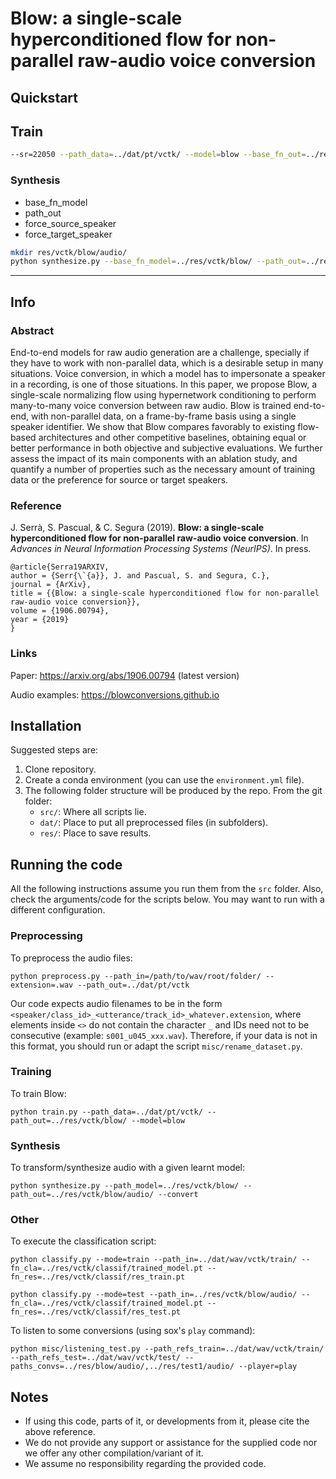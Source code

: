 # Blow: a single-scale hyperconditioned flow for non-parallel raw-audio voice conversion

## Quickstart

## Train
```sh
--sr=22050 --path_data=../dat/pt/vctk/ --model=blow --base_fn_out=../res/vctk/blow/ --sbatch=20
```

### Synthesis
- base_fn_model
- path_out
- force_source_speaker
- force_target_speaker

```sh
mkdir res/vctk/blow/audio/
python synthesize.py --base_fn_model=../res/vctk/blow/ --path_out=../res/vctk/blow/audio/ --convert --force_source_speaker=s001 --force_target_speaker=s002
```

---

## Info

### Abstract

End-to-end models for raw audio generation are a challenge, specially if they have to work with non-parallel data, which is a desirable setup in many situations. Voice conversion, in which a model has to impersonate a speaker in a recording, is one of those situations. In this paper, we propose Blow, a single-scale normalizing flow using hypernetwork conditioning to perform many-to-many voice conversion between raw audio. Blow is trained end-to-end, with non-parallel data, on a frame-by-frame basis using a single speaker identifier. We show that Blow compares favorably to existing flow-based architectures and other competitive baselines, obtaining equal or better performance in both objective and subjective evaluations. We further assess the impact of its main components with an ablation study, and quantify a number of properties such as the necessary amount of training data or the preference for source or target speakers.

### Reference

J. Serrà, S. Pascual, & C. Segura (2019). **Blow: a single-scale hyperconditioned flow for non-parallel raw-audio voice conversion**. In _Advances in Neural Information Processing Systems (NeurIPS)_. In press.

```
@article{Serra19ARXIV,
author = {Serr{\`{a}}, J. and Pascual, S. and Segura, C.},
journal = {ArXiv},
title = {{Blow: a single-scale hyperconditioned flow for non-parallel raw-audio voice conversion}},
volume = {1906.00794},
year = {2019}
}
```

### Links

Paper: https://arxiv.org/abs/1906.00794 (latest version)

Audio examples: https://blowconversions.github.io

## Installation

Suggested steps are:

1. Clone repository.
1. Create a conda environment (you can use the `environment.yml` file).
1. The following folder structure will be produced by the repo. From the git folder:
    - `src/`: Where all scripts lie.
    - `dat/`: Place to put all preprocessed files (in subfolders).
    - `res/`: Place to save results.

## Running the code

All the following instructions assume you run them from the `src` folder. 
Also, check the arguments/code for the scripts below. You may want to run with a different configuration.

### Preprocessing

To preprocess the audio files:
```
python preprocess.py --path_in=/path/to/wav/root/folder/ --extension=.wav --path_out=../dat/pt/vctk
```
Our code expects audio filenames to be in the form `<speaker/class_id>_<utterance/track_id>_whatever.extension`, 
where elements inside `<>` do not contain the character `_` and IDs need not to be consecutive (example: `s001_u045_xxx.wav`). 
Therefore, if your data is not in this format, you should run or adapt the script `misc/rename_dataset.py`.

### Training

To train Blow:
```
python train.py --path_data=../dat/pt/vctk/ --path_out=../res/vctk/blow/ --model=blow
```

### Synthesis

To transform/synthesize audio with a given learnt model:
```
python synthesize.py --path_model=../res/vctk/blow/ --path_out=../res/vctk/blow/audio/ --convert
```

### Other

To execute the classification script:
```
python classify.py --mode=train --path_in=../dat/wav/vctk/train/ --fn_cla=../res/vctk/classif/trained_model.pt --fn_res=../res/vctk/classif/res_train.pt

python classify.py --mode=test --path_in=../res/vctk/blow/audio/ --fn_cla=../res/vctk/classif/trained_model.pt --fn_res=../res/vctk/classif/res_test.pt
```

To listen to some conversions (using sox's `play` command):
```
python misc/listening_test.py --path_refs_train=../dat/wav/vctk/train/ --path_refs_test=../dat/wav/vctk/test/ --paths_convs=../res/blow/audio/,../res/test1/audio/ --player=play
```

## Notes

- If using this code, parts of it, or developments from it, please cite the above reference.
- We do not provide any support or assistance for the supplied code nor we offer any other compilation/variant of it.
- We assume no responsibility regarding the provided code.

